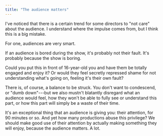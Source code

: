 ```yaml
---
title: "The audience matters"
---
```


I've noticed that there is a certain trend for some directors to "not care" about the audience. I understand where the impulse comes from, but I think this is a big mistake.

For one, audiences are very smart.

If an audience is bored during the show, it's probably not their fault. It's probably because the show is boring.

Could you put this in front of 16-year-old you and have them be totally engaged and enjoy it? Or would they feel secretly repressed shame for not understanding what's going on, feeling it's their own fault?

There is, of course, a balance to be struck. You don't want to condescend, or "dumb down"---but we also mustn't blatantly disregard what an audience would feel, how they won't be able to fully see or understand this part, or how this part will simply be a waste of their time.

It's an exceptional thing that an audience is giving you: their attention, for 90 minutes or so. And yet how many productions abuse this privilege? We should make good use of their attention by actually making something they will enjoy, because the audience matters. A lot.
